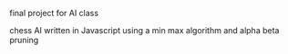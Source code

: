 final project for AI class

chess AI written in Javascript using a min max algorithm and alpha beta pruning
